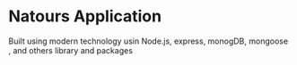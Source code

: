 # Natours Application

Built using modern technology usin Node.js, express, monogDB, mongoose , and others library and packages
